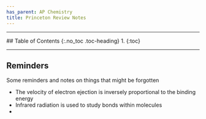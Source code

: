 ```yaml
---
has_parent: AP Chemistry
title: Princeton Review Notes
---
```


<hr>
## Table of Contents
{:.no_toc .toc-heading}
1. 
{:toc}
<hr>

## Reminders
Some reminders and notes on things that might be forgotten

- The velocity of electron ejection is inversely proportional to the binding energy
- Infrared radiation is used to study bonds within molecules
- 
